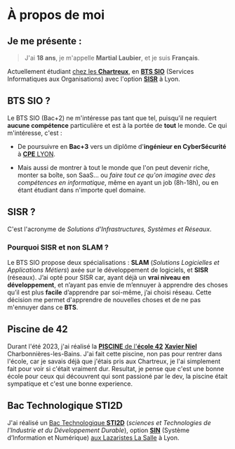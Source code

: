 # À propos de moi


## Je me présente :
> J'ai **18 ans**, je m'appelle **Martial Laubier**, et je suis **Français**.

Actuellement étudiant [chez les **Chartreux**](https://www.leschartreux.com/formations-superieures-diplomantes/nos-diplomes/bts-sio-services-informatiques-aux-organisations), en [**BTS SIO**](https://www.studyrama.com/formations/diplomes/bts/tous-les-bts-en-fiches/bts-sio-services-informatiques-aux-organisations-320) (Services Informatiques aux Organisations) avec l'option [**SISR**](https://www.onisep.fr/ressources/univers-formation/formations/post-bac/bts-services-informatiques-aux-organisations-option-a-solutions-d-infrastructure-systemes-et-reseaux) à Lyon.

## BTS SIO ?

Le BTS SIO (Bac+2) ne m'intéresse pas tant que tel, puisqu'il ne requiert **aucune compétence** particulière et est à la portée de **tout** le monde.
Ce qui m'intéresse, c'est :
- De poursuivre en **Bac+3** vers un diplôme d'**ingénieur en CyberSécurité** à [**CPE** LYON](https://www.cpe.fr/formations/ics-presentation-de-la-formation/).

- Mais aussi de montrer à tout le monde que l'on peut devenir riche, monter sa boîte, son SaaS... ou *faire tout ce qu'on imagine avec des compétences en informatique*, même en ayant un job (8h-18h), ou en étant étudiant dans n'importe quel domaine.

## SISR ?

C'est l'acronyme de *Solutions d'Infrastructures, Systèmes et Réseaux*.

### Pourquoi SISR et non SLAM ?
Le BTS SIO propose deux spécialisations : **SLAM** (*Solutions Logicielles et Applications Métiers*) axée sur le développement de logiciels, et **SISR** (réseaux). J’ai opté pour SISR car, ayant déjà un **vrai niveau en développement**, et n’ayant pas envie de m’ennuyer à apprendre des choses qu’il est plus **facile** d’apprendre par soi-même, j’ai choisi réseau. Cette décision me permet d'apprendre de nouvelles choses et de ne pas m'ennuyer dans ce **BTS**.


## Piscine de 42

Durant l'été 2023, j'ai réalisé la [**PISCINE** de l'**école 42**](https://42.fr/admissions/42-piscine/) [**Xavier Niel**](https://42.fr/42-cest-quoi/personnel-de-42/) Charbonnières-les-Bains. J'ai fait cette piscine, non pas pour rentrer dans l'école, car je savais déjà que j'étais pris aux Chartreux, je l'ai simplement fait pour voir si c'était vraiment dur. Resultat, je pense que c'est une bonne école pour ceux qui découvrent qui sont passioné par le dev, la piscine était sympatique et c'est une bonne experience.

## Bac Technologique STI2D

J'ai réalisé un [Bac Technologique **STI2D**](https://www.education.gouv.fr/reussir-au-lycee/le-baccalaureat-technologique-1916#sti2d) (*sciences et Technologies de l'Industrie et du Développement Durable*), option [**SIN**](https://www.albertdemun.eu/formations/lycee/bac-sti2d-sin/) (Système d’Information et Numérique) [aux Lazaristes La Salle](https://www.auxlazaristeslasalle.fr/lycee/nos-offres-de-formation/premiere-et-terminale-technologique/la-serie-sti2d/) à Lyon.


